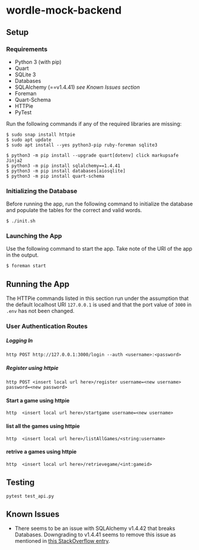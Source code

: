 # wordle-mock-backend

## Setup
### Requirements
- Python 3 (with pip)
- Quart
- SQLite 3
- Databases
- SQLAlchemy (==v1.4.41) *see Known Issues section*
- Foreman
- Quart-Schema
- HTTPie
- PyTest

Run the following commands if any of the required libraries are missing:
```
$ sudo snap install httpie
$ sudo apt update
$ sudo apt install --yes python3-pip ruby-foreman sqlite3

$ python3 -m pip install --upgrade quart[dotenv] click markupsafe Jinja2
$ python3 -m pip install sqlalchemy==1.4.41
$ python3 -m pip install databases[aiosqlite]
$ python3 -m pip install quart-schema
```

### Initializing the Database
Before running the app, run the following command to initialize the database and populate the tables for the correct and valid words.
```
$ ./init.sh
```

### Launching the App
Use the following command to start the app. Take note of the URI of the app in the output.
```
$ foreman start
```


## Running the App
The HTTPie commands listed in this section run under the assumption that the default localhost URI `127.0.0.1` is used and that the port value of `3000` in `.env` has not been changed. 

### User Authentication Routes
##### Logging In
```
http POST http://127.0.0.1:3000/login --auth <username>:<password>
```

##### Register using httpie
```
http POST <insert local url here>/register username=<new username> password=<new password>
```

#### Start a game using httpie
```
http  <insert local url here>/startgame username=<new username>
```

#### list all the games using httpie
```
http  <insert local url here>/listAllGames/<string:username>
```

#### retrive a games using httpie
```
http  <insert local url here>/retrievegame/<int:gameid>
```

## Testing
```
pytest test_api.py
```

## Known Issues

- There seems to be an issue with SQLAlchemy v1.4.42 that breaks Databases. Downgrading to v1.4.41 seems to remove this issue as mentioned in [this StackOverflow entry](https://stackoverflow.com/questions/74089620/python-databases-library-cant-fetch-all-from-mysql-database).